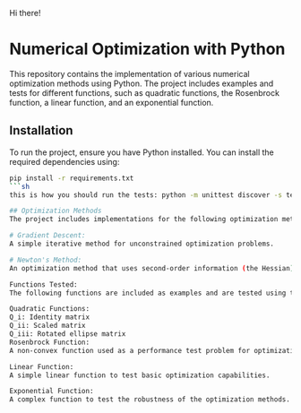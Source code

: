Hi there! 

# Numerical Optimization with Python

This repository contains the implementation of various numerical optimization methods using Python. The project includes examples and tests for different functions, such as quadratic functions, the Rosenbrock function, a linear function, and an exponential function.

## Installation
To run the project, ensure you have Python installed. You can install the required dependencies using:

```sh
pip install -r requirements.txt
```sh
this is how you should run the tests: python -m unittest discover -s tests

## Optimization Methods
The project includes implementations for the following optimization methods:

# Gradient Descent:
A simple iterative method for unconstrained optimization problems.

# Newton's Method:
An optimization method that uses second-order information (the Hessian) to achieve faster convergence.

Functions Tested:
The following functions are included as examples and are tested using the optimization methods:

Quadratic Functions:
Q_i: Identity matrix
Q_ii: Scaled matrix
Q_iii: Rotated ellipse matrix
Rosenbrock Function:
A non-convex function used as a performance test problem for optimization algorithms.

Linear Function:
A simple linear function to test basic optimization capabilities.

Exponential Function:
A complex function to test the robustness of the optimization methods.
